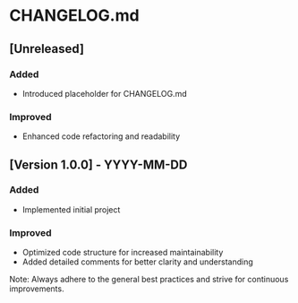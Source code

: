 # CHANGELOG.md

## [Unreleased]

### Added
- Introduced placeholder for CHANGELOG.md

### Improved
- Enhanced code refactoring and readability

## [Version 1.0.0] - YYYY-MM-DD

### Added
- Implemented initial project

### Improved
- Optimized code structure for increased maintainability
- Added detailed comments for better clarity and understanding

Note: Always adhere to the general best practices and strive for continuous improvements.
